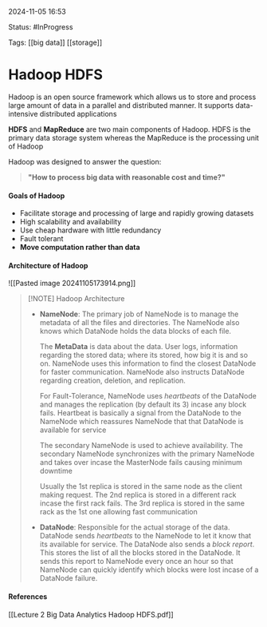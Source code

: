 
2024-11-05 16:53

Status: #InProgress

Tags: [[big data]] [[storage]] 

# Hadoop HDFS

Hadoop is an open source framework which allows us to store and process large amount of data in a parallel and distributed manner. It supports data-intensive distributed applications

**HDFS** and **MapReduce** are two main components of Hadoop. HDFS is the primary data storage system whereas the MapReduce is the processing unit of Hadoop

Hadoop was designed to answer the question:
>**"How to process big data with reasonable cost and time?"**

#### Goals of Hadoop
- Facilitate storage and processing of large and rapidly growing datasets
- High scalability and availability
- Use cheap hardware with little redundancy
- Fault tolerant
- **Move computation rather than data**

#### Architecture of Hadoop
![[Pasted image 20241105173914.png]]

> [!NOTE] Hadoop Architecture 
> - **NameNode**: The primary job of NameNode is to manage the metadata of all the files and directories. The NameNode also knows which DataNode holds the data blocks of each file.
>   
>   The **MetaData** is data about the data. User logs, information regarding the stored data; where its stored, how big it is and so on. NameNode uses this information to find the closest DataNode for faster communication. NameNode also instructs DataNode regarding creation, deletion, and replication.
>   
>   For Fault-Tolerance, NameNode uses *heartbeats* of the DataNode and manages the replication (by default its 3) incase any block fails. Heartbeat is basically a signal from the DataNode to the NameNode which reassures NameNode that that DataNode is available for service
>   
>   The secondary NameNode is used to achieve availability. The secondary NameNode synchronizes with the primary NameNode and takes over incase the MasterNode fails causing minimum downtime 
>   
>   Usually the 1st replica is stored in the same node as the client making request. The 2nd replica is stored in a different rack incase the first rack fails. The 3rd replica is stored in the same rack as the 1st one allowing fast communication
>   
> - **DataNode**: Responsible for the actual storage of the data. DataNode sends *heartbeats* to the NameNode to let it know that its available for service. The DataNode also sends a *block report*. This stores the list of all the blocks stored in the DataNode. It sends this report to NameNode every once an hour so that NameNode can quickly identify which blocks were lost incase of a DataNode failure.



#### References
[[Lecture 2 Big Data Analytics Hadoop HDFS.pdf]]